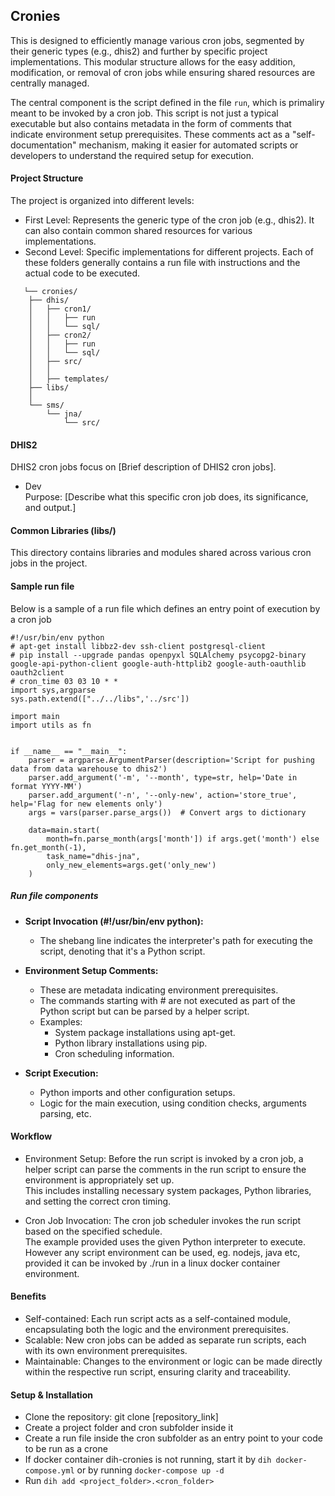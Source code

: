 ## Cronies
This is designed to efficiently manage various cron jobs, segmented by their generic types (e.g., dhis2) and further by specific project implementations. This modular structure allows for the easy addition, modification, or removal of cron jobs while ensuring shared resources are centrally managed.

 The central component is the script defined in the file `run`, which is primaliry meant to be invoked by a cron job. This script is not just a typical executable but also contains metadata in the form of comments that indicate environment setup prerequisites. These comments act as a "self-documentation" mechanism, making it easier for automated scripts or developers to understand the required setup for execution.

#### Project Structure
The project is organized into different levels:

- First Level: Represents the generic type of the cron job (e.g., dhis2). It can also contain common shared resources for various implementations.
- Second Level: Specific implementations for different projects. Each of these folders generally contains a run file with instructions and the actual code to be executed.
```
   └── cronies/
    ├── dhis/
    │   ├── cron1/
    │   │   ├── run
    │   │   └── sql/
    │   ├── cron2/
    │   │   ├── run
    │   │   └── sql/
    │   ├── src/
    │   │   
    │   ├── templates/
    ├── libs/
    │   
    └── sms/
        └── jna/
            └── src/
```

#### DHIS2
DHIS2 cron jobs focus on [Brief description of DHIS2 cron jobs].
- Dev  
  Purpose: [Describe what this specific cron job does, its significance, and output.]

#### Common Libraries (libs/)
This directory contains libraries and modules shared across various cron jobs in the project.

#### Sample run file
Below is a sample of a run file which defines an entry point of execution by a cron job

```
#!/usr/bin/env python
# apt-get install libbz2-dev ssh-client postgresql-client
# pip install --upgrade pandas openpyxl SQLAlchemy psycopg2-binary google-api-python-client google-auth-httplib2 google-auth-oauthlib oauth2client
# cron_time 03 03 10 * *
import sys,argparse
sys.path.extend(["../../libs",'../src'])

import main 
import utils as fn


if __name__ == "__main__":
    parser = argparse.ArgumentParser(description='Script for pushing data from data warehouse to dhis2')
    parser.add_argument('-m', '--month', type=str, help='Date in format YYYY-MM')
    parser.add_argument('-n', '--only-new', action='store_true', help='Flag for new elements only')
    args = vars(parser.parse_args())  # Convert args to dictionary

    data=main.start(
        month=fn.parse_month(args['month']) if args.get('month') else fn.get_month(-1),
        task_name="dhis-jna",
        only_new_elements=args.get('only_new')
    )

```


##### Run file components
- **Script Invocation (#!/usr/bin/env python):**
    - The shebang line indicates the interpreter's path for executing the script, denoting that it's a Python script.
- **Environment Setup Comments:**
    - These are metadata indicating environment prerequisites.  
    - The commands starting with # are not executed as part of the Python script but can be parsed by a helper script.
    - Examples:
        - System package installations using apt-get.
        - Python library installations using pip.
        - Cron scheduling information.

- **Script Execution:**
    - Python imports and other configuration setups.
    - Logic for the main execution, using condition checks, arguments parsing, etc.  

#### Workflow
- Environment Setup:
    Before the run script is invoked by a cron job, a helper script can parse the comments in the run script to ensure the environment is appropriately set up.  
    This includes installing necessary system packages, Python libraries, and setting the correct cron timing.

- Cron Job Invocation:
    The cron job scheduler invokes the run script based on the specified schedule.  
    The example provided uses the given Python interpreter to execute. However any script environment can be used, eg. nodejs, java etc, provided it can be invoked by ./run in a linux docker container environment.  

#### Benefits
- Self-contained: Each run script acts as a self-contained module, encapsulating both the logic and the environment prerequisites.
- Scalable: New cron jobs can be added as separate run scripts, each with its own environment prerequisites.
- Maintainable: Changes to the environment or logic can be made directly within the respective run script, ensuring clarity and traceability.



#### Setup & Installation
- Clone the repository: git clone [repository_link]
- Create a project folder and cron subfolder inside it
- Create a run file inside the cron subfolder as an entry point to your code to be run as a crone
- If docker container dih-cronies is not running, start it by `dih docker-compose.yml` or by running `docker-compose up -d`
- Run `dih add <project_folder>.<cron_folder>`